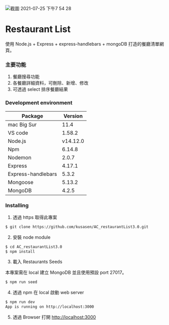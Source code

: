 ![截圖 2021-07-25 下午7 54 28](https://user-images.githubusercontent.com/3711787/126898059-0d515a81-0914-407e-9237-9f92c9f5f485.png)


# Restaurant List
使用 Node.js + Express + express-handlebars + mongoDB 打造的餐廳清單網頁。

### 主要功能
1. 餐廳搜尋功能
2. 各餐廳詳細資料，可刪除、新增、修改 <br>
3. 可透過 select 排序餐廳結果

### Development environment

| Package            | Version  |
| ------------------ | -------- |
| mac Big Sur        | 11.4     |
| VS code            | 1.58.2   |
| Node.js            | v14.12.0 |
| Npm                | 6.14.8   |
| Nodemon            | 2.0.7    |
| Express            | 4.17.1   |
| Express-handlebars | 5.3.2    |
| Mongoose           | 5.13.2   |
| MongoDB            | 4.2.5    |


### Installing

1. 透過 https 取得此專案

```bash
$ git clone https://github.com/kusasen/AC_restaurantList3.0.git
```

2. 安裝 node module

```bash
$ cd AC_restaurantList3.0
$ npm install
```

3. 載入 Restaurants Seeds

本專案需在 local 建立 MongoDB 並且使用預設 port 27017。

```bash
$ npm run seed
```

4. 透過 npm 在 local 啟動 web server

```bash
$ npm run dev
App is running on http://localhost:3000
```

5. 透過 Browser 打開 [http://localhost:3000](http://localhost:3000)
